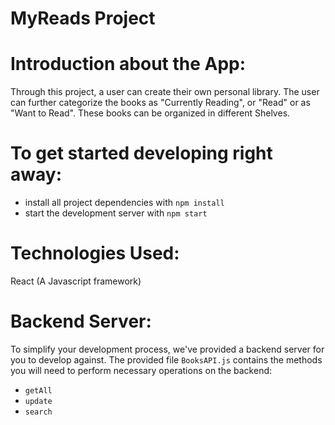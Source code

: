 # MyReads Project



# Introduction about the App:
Through this project, a user can create their own personal library.
The user can further categorize the books as "Currently Reading", or "Read" or as "Want to Read".
These books can be organized in different Shelves.



# To get started developing right away:
* install all project dependencies with `npm install`
* start the development server with `npm start`



# Technologies Used:
React (A Javascript framework)




# Backend Server:
To simplify your development process, we've provided a backend server for you to develop against. The provided file `BooksAPI.js` contains the methods you will need to perform necessary operations on the backend:
* `getAll`
* `update`
* `search`
